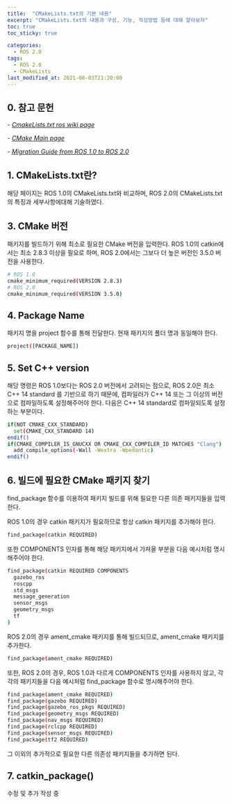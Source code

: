 ```yaml
---
title:  "CMakeLists.txt의 기본 내용"
excerpt: "CMakeLists.txt의 내용과 구성, 기능, 작성방법 등에 대해 알아보자"
toc: true
toc_sticky: true

categories:
  - ROS 2.0
tags:
  - ROS 2.0
  - CMakeLists
last_modified_at: 2021-08-03T21:20:00
---
```


## 0. 참고 문헌
*- [CmakeLists.txt ros wiki page](http://wiki.ros.org/catkin/CMakeLists.txt)*

*- [CMake Main page](https://cmake.org/)*

*- [Migration Guide from ROS 1.0 to ROS 2.0](https://docs.ros.org/en/foxy/Contributing/Migration-Guide.html)*

## 1. CMakeLists.txt란?

해당 페이지는 ROS 1.0의 CMakeLists.txt와 비교하며, ROS 2.0의 CMakeLists.txt의 특징과 세부사항에대해 기술하였다.

## 3. CMake 버전
패키지를 빌드하기 위해 최소로 필요한 CMake 버전을 입력한다. ROS 1.0의 catkin에서는 최소 2.8.3 이상을 필요로 하며, ROS 2.0에서는 그보다 더 높은 버전인 3.5.0 버전을 사용한다.
```bash
# ROS 1.0
cmake_minimum_required(VERSION 2.8.3)
# ROS 2.0
cmake_minimum_required(VERSION 3.5.0)
```

## 4. Package Name
패키지 명을 project 함수를 통해 전달한다. 현재 패키지의 폴더 명과 동일해야 한다.
```bash
project([PACKAGE_NAME])
```

## 5. Set C++ version

해당 명령은 ROS 1.0보다는 ROS 2.0 버전에서 고려되는 점으로, ROS 2.0은 최소 C++ 14 standard 를 기반으로 하기 때문에, 컴파일러가 C++ 14 또는 그 이상의 버전으로 컴파일하도록 설정해주어야 한다.
다음은 C++ 14 standard로 컴파일되도록 설정하는 부분이다.
```bash
if(NOT CMAKE_CXX_STANDARD)
  set(CMAKE_CXX_STANDARD 14)
endif()
if(CMAKE_COMPILER_IS_GNUCXX OR CMAKE_CXX_COMPILER_ID MATCHES "Clang")
  add_compile_options(-Wall -Wextra -Wpedantic)
endif()
```

## 6. 빌드에 필요한 CMake 패키지 찾기
find_package 함수를 이용하여 패키지 빌드를 위해 필요한 다른 의존 패키지들을 입력한다.

ROS 1.0의 경우 catkin 패키지가 필요하므로 항상 catkin 패키지를 추가해야 한다.
```bash
find_package(catkin REQUIRED)
```

또한 COMPONENTS 인자를 통해 해당 패키지에서 가져올 부분을 다음 예시처럼 명시해주어야 한다.
```bash
find_package(catkin REQUIRED COMPONENTS
  gazebo_ros
  roscpp
  std_msgs
  message_generation
  sensor_msgs
  geometry_msgs
  tf
)
```

ROS 2.0의 경우 ament_cmake 패키지를 통해 빌드되므로, ament_cmake 패키지를 추가한다.
```bash
find_package(ament_cmake REQUIRED)
```

또한, ROS 2.0의 경우, ROS 1.0과 다르게 COMPONENTS 인자를 사용하지 않고, 각각의 패키지들을 다음 예시처럼 find_package 함수로 명시해주어야 한다.
```bash
find_package(ament_cmake REQUIRED)
find_package(gazebo REQUIRED)
find_package(gazebo_ros_pkgs REQUIRED)
find_package(geometry_msgs REQUIRED)
find_package(nav_msgs REQUIRED)
find_package(rclcpp REQUIRED)
find_package(sensor_msgs REQUIRED)
find_package(tf2 REQUIRED)
```

그 이외의 추가적으로 필요한 다른 의존성 패키지들을 추가하면 된다.

## 7. catkin_package()

수정 및 추가 작성 중